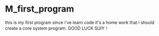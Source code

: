 # M_first_program
this is my first program since i've learn code
it's a home work that i should create a core system program.
GOOD LUCK SUIY！
